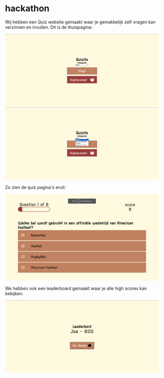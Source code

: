 # hackathon

Wij hebben een Quiz website gemaakt waar je gemakkelijk zelf vragen kan verzinnen en invullen.
Dit is de thuispagina:

<img src="/ASSETS/Readme/1.png" width="600"/>
<img src="/ASSETS/Readme/2.png" width="600"/>

Zo zien de quiz pagina's eruit:

<img src="/ASSETS/Readme/3.png" width="600"/>

We hebben ook een leaderboard gemaakt waar je alle high scores kan bekijken:

<img src="/ASSETS/Readme/4.png" width="600"/>
